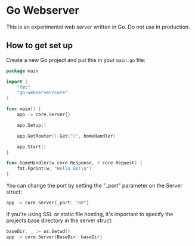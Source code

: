 # Go Webserver

This is an experimental web server written in Go. Do not use in production.

## How to get set up

Create a new Go project and put this in your `main.go` file:

```go
package main

import (
	"fmt"
	"go-webserver/core"
)

func main() {
	app := core.Server{}

	app.Setup()

	app.GetRouter().Get("/", homeHandler)

	app.Start()
}

func homeHandler(w core.Response, r core.Request) {
	fmt.Fprint(w, "Hello Go!\n")
}
```

You can change the port by setting the "_port" parameter on the Server struct:
```go
app := core.Server{_port: "80"}
```

If you're using SSL or static file hosting, it's important to specify the projects base directory in the server struct:
```go
baseDir, _ := os.Getwd()
app := core.Server{BaseDir: baseDir}
```